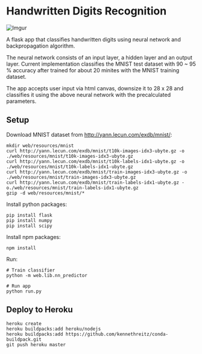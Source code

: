 # Handwritten Digits Recognition

![Imgur](http://i.imgur.com/oIxaI1B.gif)

A flask app that classifies handwritten digits using neural network and backpropagation algorithm.

The neural network consists of an input layer, a hidden layer and an output layer.
Current implementation classifies the MNIST test dataset with 90 ~ 95 % accuracy after trained for about 20 minites with the MNIST training dataset.

The app accepts user input via html canvas, downsize it to 28 x 28 and classifies it using the above neural network with the precalculated parameters.

## Setup

Download MNIST dataset from http://yann.lecun.com/exdb/mnist/:

```
mkdir web/resources/mnist
curl http://yann.lecun.com/exdb/mnist/t10k-images-idx3-ubyte.gz -o ./web/resources/mnist/t10k-images-idx3-ubyte.gz
curl http://yann.lecun.com/exdb/mnist/t10k-labels-idx1-ubyte.gz -o ./web/resources/mnist/t10k-labels-idx1-ubyte.gz
curl http://yann.lecun.com/exdb/mnist/train-images-idx3-ubyte.gz -o ./web/resources/mnist/train-images-idx3-ubyte.gz
curl http://yann.lecun.com/exdb/mnist/train-labels-idx1-ubyte.gz -o./web/resources/mnist/train-labels-idx1-ubyte.gz
gzip -d web/resources/mnist/*
```

Install python packages:

```
pip install flask
pip install numpy
pip install scipy
```

Install npm packages:

```
npm install
```

Run:

```
# Train classifier
python -m web.lib.nn_predictor

# Run app
python run.py
```

## Deploy to Heroku

```
heroku create
heroku buildpacks:add heroku/nodejs
heroku buildpacks:add https://github.com/kennethreitz/conda-buildpack.git
git push heroku master
```

